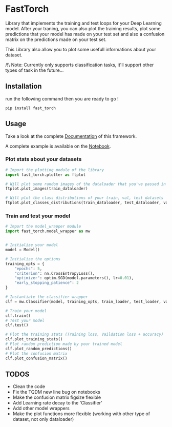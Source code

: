 # FastTorch

Library that implements the training and test loops for your Deep Learning model. After your traning, you can also plot the training results, plot some predictions that your model has made on your test set and also a confusion matrix on the predictions made on your test set.

This Library also allow you to plot some usefull informations about your dataset.

/!\ Note: Currently only supports classification tasks, it'll support other types of task in the future...

## Installation
run the following command then you are ready to go ! 
```
pip install fast_torch
```

## Usage
Take a look at the complete [Documentation](./documentation/README.md) of this framework.

A complete example is available on the [Notebook](./examples/FAST_TORCH_MNIST_EXAMPLE.ipynb).
### Plot stats about your datasets
```python
# Import the plotting module of the library
import fast_torch.plotter as ftplot

# Will plot some random images of the dataloader that you've passed in the parameter
ftplot.plot_images(train_dataloader)

# Will plot the class distributions of your train, val, test datasets
ftplot.plot_classes_distributions(train_dataloader, test_dataloader, val_dataloader)
```
### Train and test your model 
```python
# Import the model_wrapper module
import fast_torch.model_wrapper as mw


# Initialize your model
model = Model()

# Initialize the options
training_opts = {
    "epochs": 5,
    "criterion": nn.CrossEntropyLoss(),
    "optimizer": optim.SGD(model.parameters(), lr=0.01),
    "early_stopping_patience": 2
}

# Instantiate the classifier wrapper 
clf = mw.Classifier(model, training_opts, train_loader, test_loader, val_loader, device="cuda")

# Train your model
clf.train()
# Test your model
clf.test()

# Plot the training stats (Training loss, Vaildation loss + accuracy)
clf.plot_training_stats()
# Plot random prediction made by your trained model
clf.plot_random_predictions()
# Plot the confusion matrix
clf.plot_confusion_matrix()
```

## TODOS
* Clean the code
* Fix the TQDM new line bug on notebooks
* Make the confusion matrix figsize flexible
* Add Learning rate decay to the 'Classifier'
* Add other model wrappers
* Make the plot functions more flexible (working with other type of dataset, not only dataloader)
